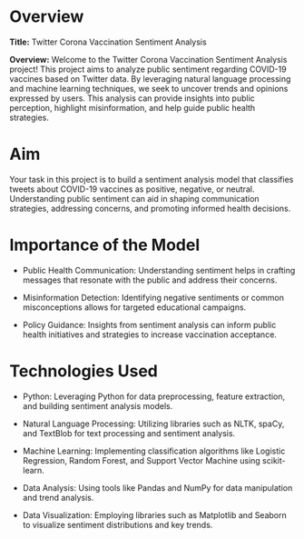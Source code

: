 # Overview
**Title:** Twitter Corona Vaccination Sentiment Analysis

**Overview:** Welcome to the Twitter Corona Vaccination Sentiment Analysis project! This project aims to analyze public sentiment regarding COVID-19 vaccines based on Twitter data. By leveraging natural language processing and machine learning techniques, we seek to uncover trends and opinions expressed by users. This analysis can provide insights into public perception, highlight misinformation, and help guide public health strategies.

# Aim
Your task in this project is to build a sentiment analysis model that classifies tweets about COVID-19 vaccines as positive, negative, or neutral. Understanding public sentiment can aid in shaping communication strategies, addressing concerns, and promoting informed health decisions.

# Importance of the Model
* Public Health Communication: Understanding sentiment helps in crafting messages that resonate with the public and address their concerns.

* Misinformation Detection: Identifying negative sentiments or common misconceptions allows for targeted educational campaigns.

* Policy Guidance: Insights from sentiment analysis can inform public health initiatives and strategies to increase vaccination acceptance.

# Technologies Used
* Python: Leveraging Python for data preprocessing, feature extraction, and building sentiment analysis models.

* Natural Language Processing: Utilizing libraries such as NLTK, spaCy, and TextBlob for text processing and sentiment analysis.

* Machine Learning: Implementing classification algorithms like Logistic Regression, Random Forest, and Support Vector Machine using scikit-learn.

* Data Analysis: Using tools like Pandas and NumPy for data manipulation and trend analysis.

* Data Visualization: Employing libraries such as Matplotlib and Seaborn to visualize sentiment distributions and key trends.
